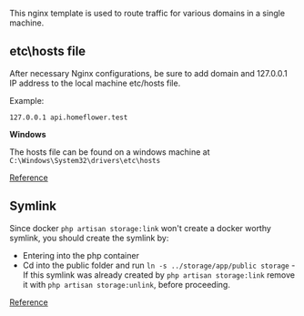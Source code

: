 This nginx template is used to route traffic for various domains in a single machine.

## etc\hosts file

After necessary Nginx configurations, be sure to add domain and 127.0.0.1 IP address to the local machine etc/hosts file.

Example:

```
127.0.0.1 api.homeflower.test
```

**Windows**

The hosts file can be found on a windows machine at `C:\Windows\System32\drivers\etc\hosts`

[Reference](https://laracasts.com/discuss/channels/laravel/storage-link-not-loading-image-after-symlink?page=1&replyId=781181)

## Symlink

Since docker `php artisan storage:link` won't create a docker worthy symlink, you should create the symlink by:

- Entering into the php container
- Cd into the public folder and run `ln -s ../storage/app/public storage`
  -If this symlink was already created by `php artisan storage:link` remove it with `php artisan storage:unlink`, before proceeding.

[Reference](https://laracasts.com/discuss/channels/laravel/storage-link-not-loading-image-after-symlink?page=1&replyId=781181)
